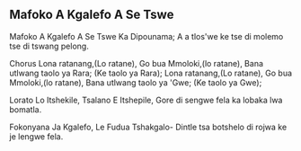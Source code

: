 ## Mafoko A Kgalefo A Se Tswe

Mafoko A Kgalefo A Se Tswe Ka Dipounama;
A a tlos'we ke tse di molemo tse di tswang pelong.

Chorus
Lona ratanang,(Lo ratane),
Go bua Mmoloki,(lo ratane),
Bana utlwang taolo ya Rara; (Ke taolo ya Rara);
Lona ratanang,(Lo ratane),
Go bua Mmoloki,(lo ratane),
Bana utlwang taolo ya 'Gwe; (Ke taolo ya Gwe);

Lorato Lo Itshekile, Tsalano E Itshepile,
Gore di sengwe fela ka lobaka lwa bomatla.

Fokonyana Ja Kgalefo, Le Fudua Tshakgalo-
Dintle tsa botshelo di rojwa ke je lengwe fela.


